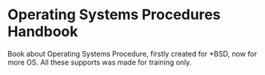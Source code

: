 # Operating Systems Procedures Handbook

Book about Operating Systems Procedure,  firstly created for *BSD, now
for more OS.  All these supports was made for training only. 
